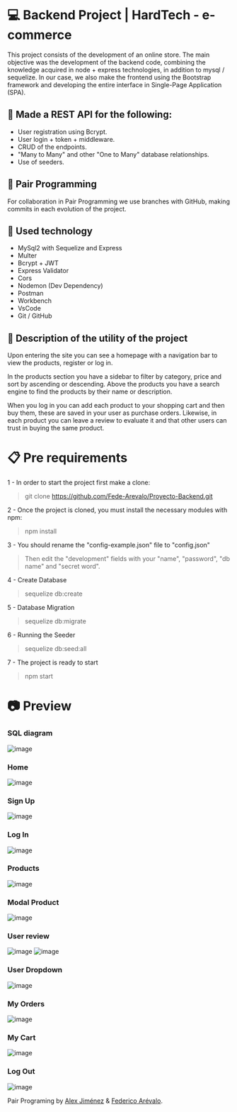 # 💻 Backend Project | HardTech - e-commerce 
This project consists of the development of an online store. The main objective was the development of the backend code, combining the knowledge acquired in node + express technologies, in addition to mysql / sequelize. In our case, we also make the frontend using the Bootstrap framework and developing the entire interface in Single-Page Application (SPA).

## 🚧 Made a REST API for the following: 
- User registration using Bcrypt.
- User login + token + middleware.
- CRUD of the endpoints.
- "Many to Many" and other "One to Many" database relationships.
- Use of seeders.

## 👥 Pair Programming 
For collaboration in Pair Programming we use branches with GitHub, making commits in each evolution of the project.

## 🦾 Used technology 
- MySql2 with Sequelize and Express
- Multer
- Bcrypt + JWT
- Express Validator
- Cors
- Nodemon (Dev Dependency)
- Postman
- Workbench
- VsCode
- Git / GitHub
 
## 👾 Description of the utility of the project 

Upon entering the site you can see a homepage with a navigation bar to view the products, register or log in.

In the products section you have a sidebar to filter by category, price and sort by ascending or descending. Above the products you have a search engine to find the products by their name or description.

When you log in you can add each product to your shopping cart and then buy them, these are saved in your user as purchase orders. Likewise, in each product you can leave a review to evaluate it and that other users can trust in buying the same product.

# 📋 Pre requirements

1 - In order to start the project first make a clone:

> git clone https://github.com/Fede-Arevalo/Proyecto-Backend.git

2 - Once the project is cloned, you must install the necessary modules with npm:
> npm install

3 - You should rename the "config-example.json" file to "config.json" 
> Then edit the "development" fields with your "name", "password", "db name" and "secret word".

4 - Create Database
> sequelize db:create

5 - Database Migration
> sequelize db:migrate

6 - Running the Seeder
> sequelize db:seed:all

7 - The project is ready to start
> npm start

# 📷 Preview 

### SQL diagram 
![image](https://user-images.githubusercontent.com/105200893/200432655-b268e6de-aced-414a-8577-65138e638120.png)

### Home
![image](https://user-images.githubusercontent.com/105200893/200432864-8b94fd21-b1db-4944-a16e-d710c93ab80b.png)

### Sign Up
![image](https://user-images.githubusercontent.com/105200893/200432960-a728e1ae-49fa-40f1-ba36-5fdb9aab9578.png)

### Log In
![image](https://user-images.githubusercontent.com/105200893/200433006-70c6bbe6-c748-4f21-924e-06e8cac20df4.png)

### Products
![image](https://user-images.githubusercontent.com/105200893/200433684-8b6eafbc-5c1e-4ece-b645-d406a8b8edc8.png)

### Modal Product
![image](https://user-images.githubusercontent.com/105200893/200433835-359a6536-524e-48b7-bd04-38a6930e1066.png)

### User review
![image](https://user-images.githubusercontent.com/105200893/200434346-708f3d67-4e49-49fe-ab79-0ab442a2d07b.png)
![image](https://user-images.githubusercontent.com/105200893/200434407-ad645124-1b9d-4b31-be13-04cd03cd8af0.png)

### User Dropdown
![image](https://user-images.githubusercontent.com/105200893/200434519-ef5e279e-816e-4b32-8b65-bb2760e3ae03.png)

### My Orders
![image](https://user-images.githubusercontent.com/105200893/200434592-3b96f2b1-17a7-4e96-b82a-34026f2026f6.png)

### My Cart
![image](https://user-images.githubusercontent.com/105200893/200434661-76ab4a29-6262-414c-b29f-08a1f2123ce4.png)

### Log Out
![image](https://user-images.githubusercontent.com/105200893/200434736-8fed7ccc-e816-4534-b8e7-150cbe9bad05.png)


Pair Programing by [Alex Jiménez](https://github.com/radikalex) & [Federico Arévalo](https://github.com/Fede-Arevalo).
